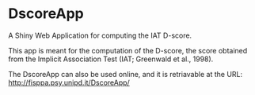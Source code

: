 # DscoreApp

A Shiny Web Application for computing the IAT D-score. 

This app is meant for the computation of the D-score, the score obtained from the Implicit Association Test (IAT; Greenwald et al., 1998). 

The DscoreApp can also be used online, and it is retriavable at the URL: http://fisppa.psy.unipd.it/DscoreApp/
